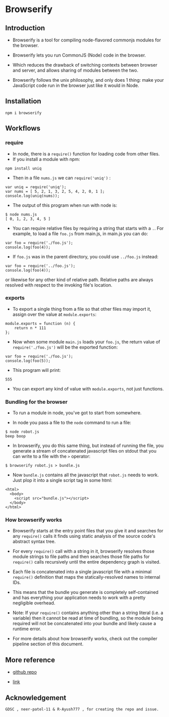 
# Browserify

## Introduction

   + Browserify is a tool for compiling node-flavored commonjs modules for the 
     browser.
   
   + Browserify lets you run CommonJS (Node) code in the browser.
   
   + Which reduces the drawback of switching contexts between browser and 
     server, and allows sharing of modules between the two.

   + Browserify follows the unix philosophy, and only does 1 thing: make your 
     JavaScript code run in the browser just like it would in Node.

## Installation

```
npm i browserify
```
## Workflows

### require
  
   + In node, there is a ```require()``` function for loading code from other        files.
   + If you install a module with npm:
```
npm install uniq
```
   + Then in a file ```nums.js``` we can ```require('uniq')``` :
```
var uniq = require('uniq');
var nums = [ 5, 2, 1, 3, 2, 5, 4, 2, 0, 1 ];
console.log(uniq(nums));
```
   + The output of this program when run with node is:
```
$ node nums.js
[ 0, 1, 2, 3, 4, 5 ]
```
   + You can require relative files by requiring a string that starts with a ```.```. For example, to load a file ```foo.js``` from main.js, in main.js you can do:
```
var foo = require('./foo.js');
console.log(foo(4));
```
   + If ```foo.js``` was in the parent directory, you could use ```../foo.js```      instead:
```
var foo = require('../foo.js');
console.log(foo(4));
```

or likewise for any other kind of relative path. Relative paths are always 
resolved with respect to the invoking file's location.

### exports

   + To export a single thing from a file so that other files may import it, assign over the value at ```module.exports```:
```
module.exports = function (n) {
    return n * 111
};
```
   + Now when some module ```main.js``` loads your ```foo.js```, the return 
     value of ```require('./foo.js')``` will be the exported function:
```
var foo = require('./foo.js');
console.log(foo(5));
```
   + This program will print:
```
555
```
   + You can export any kind of value with ```module.exports```, not just 
     functions.
  
### Bundling for the browser

   + To run a module in node, you've got to start from somewhere.

   + In node you pass a file to the ```node``` command to run a file:
```
$ node robot.js
beep boop
```
  
   + In browserify, you do this same thing, but instead of running the file, you generate a stream of concatenated javascript files on stdout that you can write to a file with the ```>``` operator:
```
$ browserify robot.js > bundle.js
```

   + Now ```bundle.js``` contains all the javascript that ```robot.js``` 
     needs to work. Just plop it into a single script tag in some html:
```
<html>
  <body>
    <script src="bundle.js"></script>
  </body>
</html>
```

### How browserify works

   + Browserify starts at the entry point files that you give it and searches for any ```require()``` calls it finds using static analysis of the source code's abstract syntax tree.

   + For every ```require()``` call with a string in it, browserify resolves those module strings to file paths and then searches those file paths for ```require()``` calls recursively until the entire dependency graph is visited.

   + Each file is concatenated into a single javascript file with a minimal ```require()``` definition that maps the statically-resolved names to internal IDs.

   + This means that the bundle you generate is completely self-contained and has everything your application needs to work with a pretty negligible overhead.

   + Note: If your ```require()``` contains anything other than a string literal (i.e. a variable) then it cannot be read at time of bundling, so the module being required will not be concatenated into your bundle and likely cause a runtime error.

   + For more details about how browserify works, check out the compiler pipeline section of this document.

## More reference

   + [github repo](https://github.com/browserify/browserify-handbook#bundling-for-the-browser)

   + [link](https://yoshuawuyts.gitbooks.io/knowledge/content/js/browserify.html)

## Acknowledgement

```
GDSC , neer-patel-11 & R-Ayush777 , for creating the repo and issue.
```
